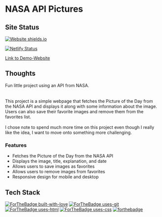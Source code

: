 # NASA API Pictures


## Site Status 

[![Website shields.io](https://img.shields.io/website-up-down-green-red/http/shields.io.svg)](http://shields.io/)

[![Netlify Status](https://api.netlify.com/api/v1/badges/c6968d63-6b5e-4a6d-acb4-9be6252a811e/deploy-status)](https://app.netlify.com/sites/devon-nasa-pic-of-the-day/deploys)

[Link to Demo-Website](https://devon-nasa-pic-of-the-day.netlify.app/)


## Thoughts

Fun little project using an API from NASA.  
<br><br>
This project is a simple webpage that fetches the Picture of the Day from the NASA API and displays it along with some information about the image. Users can also save their favorite images and remove them from the favorites list.
<br><br>
I chose note to spend much more time on this project even though I really like the idea, I want to move onto something more challenging. 

### Features

- Fetches the Picture of the Day from the NASA API
- Displays the image, title, explanation, and date
- Allows users to save images as favorites
- Allows users to remove images from favorites
- Responsive design for mobile and desktop


## Tech Stack
[![ForTheBadge built-with-love](http://ForTheBadge.com/images/badges/built-with-love.svg)](https://github.com/sahiljamwal)
[![ForTheBadge uses-git](http://ForTheBadge.com/images/badges/uses-git.svg)](https://GitHub.com/)
[![ForTheBadge uses-html](http://ForTheBadge.com/images/badges/uses-html.svg)](http://ForTheBadge.com)
[![ForTheBadge uses-css](http://ForTheBadge.com/images/badges/uses-css.svg)](http://ForTheBadge.com)
[![forthebadge](https://forthebadge.com/images/badges/made-with-javascript.svg)](https://forthebadge.com)


